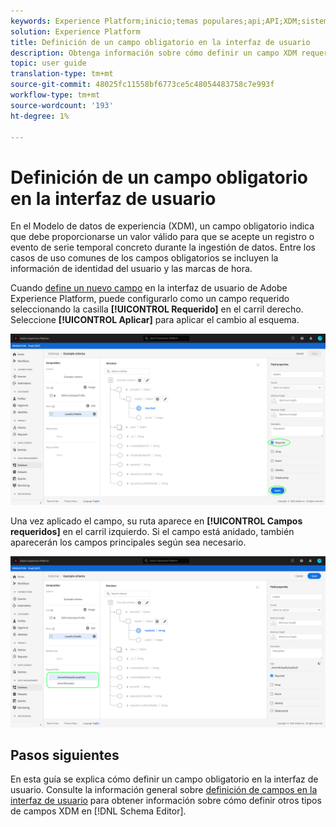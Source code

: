 ```yaml
---
keywords: Experience Platform;inicio;temas populares;api;API;XDM;sistema XDM;modelo de datos de experiencia;modelo de datos;ui;espacio de trabajo;requerido;campo;
solution: Experience Platform
title: Definición de un campo obligatorio en la interfaz de usuario
description: Obtenga información sobre cómo definir un campo XDM requerido en la interfaz de usuario del Experience Platform.
topic: user guide
translation-type: tm+mt
source-git-commit: 48025fc11558bf6773ce5c48054483758c7e993f
workflow-type: tm+mt
source-wordcount: '193'
ht-degree: 1%

---
```



# Definición de un campo obligatorio en la interfaz de usuario

En el Modelo de datos de experiencia (XDM), un campo obligatorio indica que debe proporcionarse un valor válido para que se acepte un registro o evento de serie temporal concreto durante la ingestión de datos. Entre los casos de uso comunes de los campos obligatorios se incluyen la información de identidad del usuario y las marcas de hora.

Cuando [define un nuevo campo](./overview.md#define) en la interfaz de usuario de Adobe Experience Platform, puede configurarlo como un campo requerido seleccionando la casilla **[!UICONTROL Requerido]** en el carril derecho. Seleccione **[!UICONTROL Aplicar]** para aplicar el cambio al esquema.

![](../../images/ui/fields/special/required.png)

Una vez aplicado el campo, su ruta aparece en **[!UICONTROL Campos requeridos]** en el carril izquierdo. Si el campo está anidado, también aparecerán los campos principales según sea necesario.

![](../../images/ui/fields/special/required-applied.png)

## Pasos siguientes

En esta guía se explica cómo definir un campo obligatorio en la interfaz de usuario. Consulte la información general sobre [definición de campos en la interfaz de usuario](./overview.md#special) para obtener información sobre cómo definir otros tipos de campos XDM en [!DNL Schema Editor].